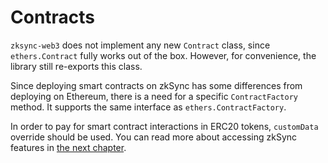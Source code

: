 # Contracts

`zksync-web3` does not implement any new `Contract` class, since `ethers.Contract` fully works out of the box. However, for convenience, the library still re-exports this class.

Since deploying smart contracts on zkSync has some differences from deploying on Ethereum, there is a need for a specific `ContractFactory` method. It supports the same interface as `ethers.ContractFactory`.

In order to pay for smart contract interactions in ERC20 tokens, `customData` override should be used. You can read more about accessing zkSync features in [the next chapter](./features.md).
